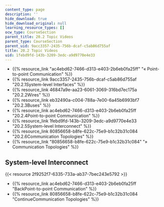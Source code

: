```yaml
---
content_type: page
description: ''
hide_download: true
hide_download_original: null
learning_resource_types: []
ocw_type: CourseSection
parent_title: 20.2 Topic Videos
parent_type: CourseSection
parent_uid: 9acc3357-2435-756b-dcaf-c5ab86d755af
title: 20.2 Topic Videos
uid: 1febd9fd-143b-3209-3edc-a9d9770e4e33
---
```


*   {{% resource_link "ac4ebd62-7466-d313-e403-2b6eb0fa25ff" "« Point-to-point Communication" %}}
*   {{% resource_link 9acc3357-2435-756b-dcaf-c5ab86d755af "20.2.1System-level Interfaces" %}}
*   {{% resource_link 46847a9e-aa23-6061-3069-316bd7ec175a "20.2.2Wires" %}}
*   {{% resource_link eb32490a-c004-788a-7e00-6a45b6993bf7 "20.2.3Buses" %}}
*   {{% resource_link ac4ebd62-7466-d313-e403-2b6eb0fa25ff "20.2.4Point-to-point Communication" %}}
*   {{% resource_link 1febd9fd-143b-3209-3edc-a9d9770e4e33 "20.2.5System-level Interconnect" %}}
*   {{% resource_link 80856658-b8fe-622c-75e9-b1c32b31c084 "20.2.6Communication Topologies" %}}
*   {{% resource_link "80856658-b8fe-622c-75e9-b1c32b31c084" "» Communication Topologies" %}}

System-level Interconnect
-------------------------

{{< resource 2f9252f7-6335-733a-ab37-7bec243e5792 >}}

*   {{% resource_link ac4ebd62-7466-d313-e403-2b6eb0fa25ff "BackPoint-to-point Communication" %}}
*   {{% resource_link 80856658-b8fe-622c-75e9-b1c32b31c084 "ContinueCommunication Topologies" %}}